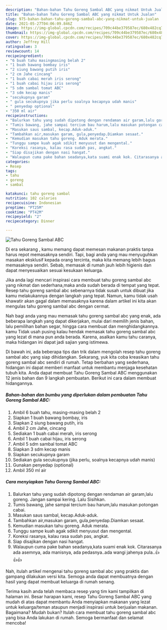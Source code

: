 ```yaml
---
description: "Bahan-bahan Tahu Goreng Sambal ABC yang nikmat Untuk Jualan"
title: "Bahan-bahan Tahu Goreng Sambal ABC yang nikmat Untuk Jualan"
slug: 975-bahan-bahan-tahu-goreng-sambal-abc-yang-nikmat-untuk-jualan
date: 2021-05-27T04:06:09.846Z
image: https://img-global.cpcdn.com/recipes/709c44be379587ec/680x482cq70/tahu-goreng-sambal-abc-foto-resep-utama.jpg
thumbnail: https://img-global.cpcdn.com/recipes/709c44be379587ec/680x482cq70/tahu-goreng-sambal-abc-foto-resep-utama.jpg
cover: https://img-global.cpcdn.com/recipes/709c44be379587ec/680x482cq70/tahu-goreng-sambal-abc-foto-resep-utama.jpg
author: Jeffrey Hill
ratingvalue: 3
reviewcount: 14
recipeingredient:
- "6 buah tahu masingmasing belah 2"
- "1 buah bawang bombay iris"
- "2 siung bawang putih iris"
- "2 cm Jahe cincang"
- "1 buah cabai merah iris serong"
- "1 buah cabai hijau iris serong"
- "5 sdm sambal tomat ABC"
- "3 sdm kecap manis"
- "secukupnya garam"
- " gula secukupnya jika perlu soalnya kecapnya udah manis"
- " penyedap optional"
- "350 ml air"
recipeinstructions:
- "Balurkan tahu yang sudah dipotong dengan rendaman air garam,lalu goreng. Jangan sampai kering. Lalu Sisihkan."
- "Tumis bawang, jahe sampai tercium bau harum,lalu masukan potongan cabai."
- "Masukan saus sambal, kecap.Aduk-aduk."
- "Tambahkan air,masukan garam, gula,penyedap.Diamkan sesaat."
- "Kemudian masukan tahu goreng. Aduk merata."
- "Tunggu sampe kuah agak sdikit menyusut dan mengental."
- "Koreksi rasanya, kalau rasa sudah pas, angkat."
- "Siap disajikan dengan nasi hangat."
- "Walaupun cuma pake bahan seadanya,kata suami enak kok. Citarasanya ada asemnya, ada manisnya, ada pedasnya..ada wangi jahenya pula..👍👍👍"
categories:
- Resep
tags:
- tahu
- goreng
- sambal

katakunci: tahu goreng sambal 
nutrition: 102 calories
recipecuisine: Indonesian
preptime: "PT25M"
cooktime: "PT42M"
recipeyield: "2"
recipecategory: Dinner

---
```



![Tahu Goreng Sambal ABC](https://img-global.cpcdn.com/recipes/709c44be379587ec/680x482cq70/tahu-goreng-sambal-abc-foto-resep-utama.jpg)

Di era  sekarang , kamu memang dapat memesan makanan praktis tanpa harus repot memasaknya sendiri. Tapi, bagi anda yang mau menyuguhkan masakan eksklusif kepada orang tercinta, maka kita memang lebih bagus memasaknya sendiri. Sebab, memasak di rumah jauh lebih higienis dan dapat menyesuaikan sesuai kesukaan keluarga.

Jika anda lagi mencari inspirasi cara membuat tahu goreng sambal abc yang nikmat dan sederhana,maka anda sudah berada di tempat yang tepat. Resep tahu goreng sambal abc  sebenarnya tidak susah untuk dibuat jika kamu melakukannya dengan langkah yang tepat. Namun, kamu tidak usah khawatir akan gagal dalam memasaknya 
karena dalam artikel ini kita akan mengulas tahu goreng sambal abc dengan cermat.  



Nah bagi anda yang mau memasak tahu goreng sambal abc yang enak, ada beberapa langkah yang dapat dikerjakan, mulai dari memilih jenis bahan, lalu pemilihan bahan segar, hingga cara membuat dan menghidangkannya. kamu Tidak usah pusing kalau hendak memasak tahu goreng sambal abc yang lezat di mana pun anda berada. Karena, asalkan kamu  tahu caranya, maka hidangan ini dapat jadi sajian yang istimewa.

Di bawah ini, ada beberapa tips dan trik dalam mengolah resep tahu goreng sambal abc yang siap dihidangkan. Sekarang, yuk kita coba kreasikan tahu goreng sambal abc sendiri di rumah. Tetap berbahan yang sederhana, hidangan ini dapat memberi manfaat untuk membantu menjaga kesehatan tubuh kita. Anda dapat membuat Tahu Goreng Sambal ABC menggunakan 12 jenis bahan dan 9 langkah pembuatan. Berikut ini cara dalam membuat hidangannya.

<!--inarticleads1-->

##### Bahan-bahan dan bumbu yang diperlukan dalam pembuatan Tahu Goreng Sambal ABC:

1. Ambil 6 buah tahu, masing-masing belah 2
1. Siapkan 1 buah bawang bombay, iris
1. Siapkan 2 siung bawang putih, iris
1. Ambil 2 cm Jahe, cincang
1. Sediakan 1 buah cabai merah, iris serong
1. Ambil 1 buah cabai hijau, iris serong
1. Ambil 5 sdm sambal tomat ABC
1. Siapkan 3 sdm kecap manis
1. Siapkan secukupnya garam
1. Sediakan  gula secukupnya (jika perlu, soalnya kecapnya udah manis)
1. Gunakan  penyedap (optional)
1. Ambil 350 ml air




<!--inarticleads2-->

##### Cara menyiapkan Tahu Goreng Sambal ABC:

1. Balurkan tahu yang sudah dipotong dengan rendaman air garam,lalu goreng. Jangan sampai kering. Lalu Sisihkan.
1. Tumis bawang, jahe sampai tercium bau harum,lalu masukan potongan cabai.
1. Masukan saus sambal, kecap.Aduk-aduk.
1. Tambahkan air,masukan garam, gula,penyedap.Diamkan sesaat.
1. Kemudian masukan tahu goreng. Aduk merata.
1. Tunggu sampe kuah agak sdikit menyusut dan mengental.
1. Koreksi rasanya, kalau rasa sudah pas, angkat.
1. Siap disajikan dengan nasi hangat.
1. Walaupun cuma pake bahan seadanya,kata suami enak kok. Citarasanya ada asemnya, ada manisnya, ada pedasnya..ada wangi jahenya pula..👍👍👍




Nah, itulah artikel mengenai  tahu goreng sambal abc  yang praktis dan gampang dilakukan versi kita. Semoga anda dapat membuatnya dengan hasil yang dapat membuat keluarga di rumah senang. 

Terima kasih anda telah membaca resep yang tim kami tampilkan di halaman ini. Besar harapan kami, resep  Tahu Goreng Sambal ABC yang mudah di atas dapat membantu Anda menyiapkan makanan yang lezat untuk keluarga/teman ataupun menjadi inspirasi untuk berjualan makanan. Bagaimana? Mudah bukan? Itulah cara membuat tahu goreng sambal abc yang bisa Anda lakukan di rumah. Semoga bermanfaat dan selamat mencoba!

